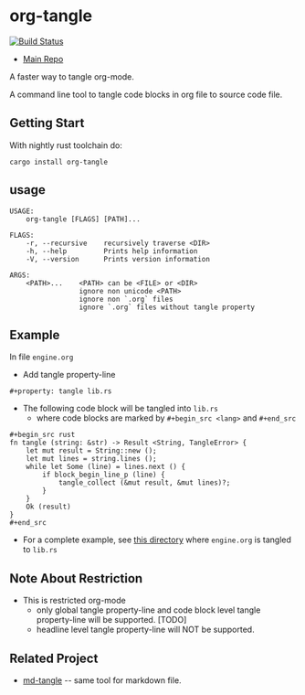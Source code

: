 # org-tangle

[![Build Status](https://travis-ci.org/parsing-tech/org-rs.svg?branch=master)](https://travis-ci.org/parsing-tech/org-rs)

- [Main Repo](https://github.com/parsing-tech/org-rs)

A faster way to tangle org-mode.

A command line tool to tangle code blocks in org file to source code file.

## Getting Start

With nightly rust toolchain do:

`cargo install org-tangle`

## usage

```
USAGE:
    org-tangle [FLAGS] [PATH]...

FLAGS:
    -r, --recursive    recursively traverse <DIR>
    -h, --help         Prints help information
    -V, --version      Prints version information

ARGS:
    <PATH>...    <PATH> can be <FILE> or <DIR>
                 ignore non unicode <PATH>
                 ignore non `.org` files
                 ignore `.org` files without tangle property

```

## Example

In file `engine.org`

- Add tangle property-line

```
#+property: tangle lib.rs
```

- The following code block will be tangled into `lib.rs`
  - where code blocks are marked by `#+begin_src <lang>` and `#+end_src`

```
#+begin_src rust
fn tangle (string: &str) -> Result <String, TangleError> {
    let mut result = String::new ();
    let mut lines = string.lines ();
    while let Some (line) = lines.next () {
        if block_begin_line_p (line) {
            tangle_collect (&mut result, &mut lines)?;
        }
    }
    Ok (result)
}
#+end_src
```

- For a complete example,
  see [this directory](https://github.com/parsing-tech/org-rs/tree/master/org-tangle-engine/src)
  where `engine.org` is tangled to `lib.rs`

## Note About Restriction

- This is restricted org-mode
  - only global tangle property-line
    and code block level tangle property-line
    will be supported. [TODO]
  - headline level tangle property-line will NOT be supported.

## Related Project

- [md-tangle](https://github.com/parsing-tech/md-rs) -- same tool for markdown file.
